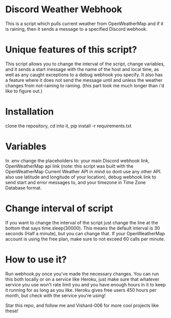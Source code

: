 # Discord Weather Webhook
This is a script which pulls current weather from OpenWeatherMap and if it is raining, then it sends a message to a specified Discord webhook. 

# Unique features of this script?
This script allows you to change the interval of the script, change variables, and it sends a start message with the name of the host and local time, as well as any caught exceptions to a debug webhook you specify. It also has a feature where it does not send the message until and unless the weather changes from not-raining to raining. (this part took me much longer than i'd like to figure out.)

# Installation
clone the repository, cd into it, pip install -r requirements.txt

# Variables
In .env change the placeholders to: your main Discord webhook link, OpenWeatherMap api link (note: this script was built with the OpenWeatherMap Current Weather API in mind so dont use any other API. also use latitude and longitude of your location), debug webhook link to send start and error messages to, and your timezone in Time Zone Database format.

# Change interval of script
If you want to change the interval of the script just change the line at the bottom that says time.sleep(30000). This means the default interval is 30 seconds (Half a minute), but you can change that. If your OpenWeatherMap account is using the free plan, make sure to not exceed 60 calls per minute.

# How to use it?
Run webhook.py once you've made the necessary changes.  You can run this both locally or on a service like Heroku, just make sure that whatever service you use won't rate limit you and you have enough hours in it to keep it running for as long as you like. Heroku gives free users 450 hours per month, but check with the service you're using!

Star this repo, and follow me and Vishard-006 for more cool projects like these!